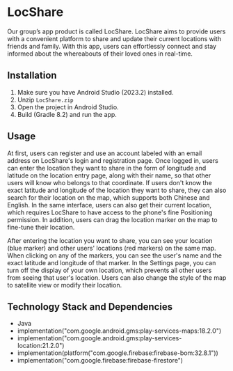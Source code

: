 # LocShare

Our group’s app product is called LocShare. LocShare aims to provide users with a convenient platform to share and update their current locations with friends and family. With this app, users can effortlessly connect and stay informed about the whereabouts of their loved ones in real-time.
  
## Installation  
  
1. Make sure you have Android Studio (2023.2) installed.  
2. Unzip `LocShare.zip`
3. Open the project in Android Studio.  
4. Build (Gradle 8.2) and run the app.  
  
## Usage  

At first, users can register and use an account labeled with an email address on LocShare's login and registration page. Once logged in, users can enter the location they want to share in the form of longitude and latitude on the location entry page, along with their name, so that other users will know who belongs to that coordinate. If users don't know the exact latitude and longitude of the location they want to share, they can also search for their location on the map, which supports both Chinese and English. In the same interface, users can also get their current location, which requires LocShare to have access to the phone's fine Positioning permission. In addition, users can drag the location marker on the map to fine-tune their location.

After entering the location you want to share, you can see your location (blue marker) and other users' locations (red markers) on the same map. When clicking on any of the markers, you can see the user's name and the exact latitude and longitude of that marker. In the Settings page, you can turn off the display of your own location, which prevents all other users from seeing that user's location. Users can also change the style of the map to satellite view or modify their location.
  
## Technology Stack and Dependencies  
  
- Java
- implementation("com.google.android.gms:play-services-maps:18.2.0")
- implementation("com.google.android.gms:play-services-location:21.2.0")
- implementation(platform("com.google.firebase:firebase-bom:32.8.1"))
- implementation("com.google.firebase:firebase-firestore")

